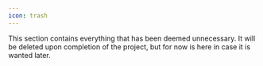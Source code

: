 ```yaml
---
icon: trash
---
```


This section contains everything that has been deemed unnecessary. It will be deleted upon completion of the project, but for now is here in case it is wanted later.